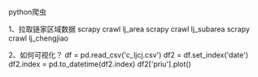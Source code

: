 python爬虫

1、拉取链家区域数据
scrapy crawl lj_area 
scrapy crawl lj_subarea
scrapy crawl lj_chengjiao

2、如何可视化？
df = pd.read_csv('c_ljcj.csv')
df2 = df.set_index('date')
df2.index = pd.to_datetime(df2.index)
df2['priu'].plot()